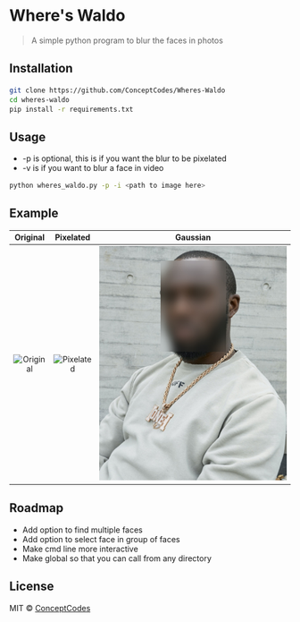 # Where's Waldo

> A simple python program to blur the faces in photos

## Installation

```sh
git clone https://github.com/ConceptCodes/Wheres-Waldo 
cd wheres-waldo
pip install -r requirements.txt
```

## Usage

* -p is optional, this is if you want the blur to be pixelated
* -v is if you want to blur a face in video

```sh
python wheres_waldo.py -p -i <path to image here>
```

## Example

Original              |  Pixelated     |  Gaussian
:-------------------------:|:-------------------------:|:-------------------------:
![Original](sample.JPG)  |  ![Pixelated](output.jpg)  | ![Gauusian](output1.jpg)

## Roadmap

- Add option to find multiple faces
- Add option to select face in group of faces
- Make cmd line more interactive
- Make global so that you can call from any directory

## License

MIT © [ConceptCodes](https://conceptcodes.dev)

